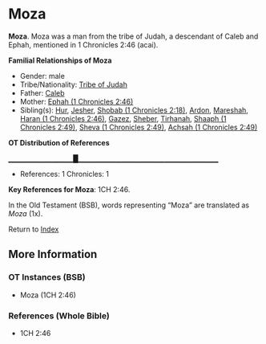 # Moza
**Moza**. 
Moza was a man from the tribe of Judah, a descendant of Caleb and Ephah, mentioned in 1 Chronicles 2:46 (acai). 




**Familial Relationships of Moza**


* Gender: male
* Tribe/Nationality: [Tribe of Judah](../../../groups/md/acai/Judah.md)
* Father: [Caleb](Caleb.2.md)
* Mother: [Ephah (1 Chronicles 2:46)](Ephah.2.md)
* Sibling(s): [Hur](Hur.2.md), [Jesher](Jesher.md), [Shobab (1 Chronicles 2:18)](Shobab.2.md), [Ardon](Ardon.md), [Mareshah](Mareshah.md), [Haran (1 Chronicles 2:46)](Haran.3.md), [Gazez](Gazez.md), [Sheber](Sheber.md), [Tirhanah](Tirhanah.md), [Shaaph (1 Chronicles 2:49)](Shaaph.2.md), [Sheva (1 Chronicles 2:49)](Sheva.2.md), [Achsah (1 Chronicles 2:49)](Achsah.2.md)


**OT Distribution of References**

▁▁▁▁▁▁▁▁▁▁▁▁█▁▁▁▁▁▁▁▁▁▁▁▁▁▁▁▁▁▁▁▁▁▁▁▁▁▁
* References: 1 Chronicles: 1



**Key References for Moza**: 
1CH 2:46. 


In the Old Testament (BSB), words representing “Moza” are translated as 
*Moza* (1x). 




Return to [Index](00-Index.md)

## More Information

### OT Instances (BSB)

* Moza (1CH 2:46)



### References (Whole Bible)

* 1CH 2:46



